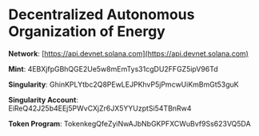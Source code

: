 # Decentralized Autonomous Organization of Energy

**Network**: [https://api.devnet.solana.com](https://api.devnet.solana.com)

**Mint**: 4EBXjfpGBhQGE2Ue5w8mEmTys31cgDU2FFGZ5ipV96Td

**Singularity**: GhinKPLYtbc2Q8PEwLEJPKhvP5jPmcwUiKmBmGt53guK

**Singularity Account**: EiReQ42J25b4EEj5PWvCXjZr6JX5YYUzptSi54TBnRw4

**Token Program**: TokenkegQfeZyiNwAJbNbGKPFXCWuBvf9Ss623VQ5DA
